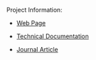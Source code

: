 Project Information:

- [Web Page](http://daormar.github.io/debasher/)

- [Technical Documentation](https://debasher.readthedocs.io/en/latest/)

- [Journal Article](https://bmcbioinformatics.biomedcentral.com/articles/10.1186/s12859-025-06108-1)
